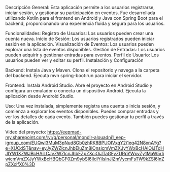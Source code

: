 Descripción General:
Esta aplicación permite a los usuarios registrarse, iniciar sesión, y gestionar su participación en eventos. Fue desarrollada utilizando Kotlin para el frontend en Android y Java con Spring Boot para el backend, proporcionando una experiencia fluida y segura para los usuarios.

Funcionalidades:
Registro de Usuarios: Los usuarios pueden crear una cuenta nueva.
Inicio de Sesión: Los usuarios registrados pueden iniciar sesión en la aplicación.
Visualización de Eventos: Los usuarios pueden explorar una lista de eventos disponibles.
Gestión de Entradas: Los usuarios pueden adquirir y gestionar entradas para eventos.
Perfil de Usuario: Los usuarios pueden ver y editar su perfil.
Instalación y Configuración

Backend:
Instala Java y Maven.
Clona el repositorio y navega a la carpeta del backend.
Ejecuta mvn spring-boot:run para iniciar el servidor.

Frontend:
Instala Android Studio.
Abre el proyecto en Android Studio y configura un emulador o conecta un dispositivo Android.
Ejecuta la aplicación desde Android Studio.

Uso:
Una vez instalada, simplemente registra una cuenta o inicia sesión, y comienza a explorar los eventos disponibles. Puedes comprar entradas y ver los detalles de cada evento. También puedes gestionar tu perfil a través de la aplicación.

Video del proyecto:
https://eepmad-my.sharepoint.com/:v:/g/personal/mondir-alouadni1_eep-igroup_com/EUQwI3MuM3pNud8Gb0zhRK8BPUOIVxqY2i1eq42N8xnAYg?e=XUCdST&nav=eyJyZWZlcnJhbEluZm8iOnsicmVmZXJyYWxBcHAiOiJTdHJlYW1XZWJBcHAiLCJyZWZlcnJhbFZpZXciOiJTaGFyZURpYWxvZy1MaW5rIiwicmVmZXJyYWxBcHBQbGF0Zm9ybSI6IldlYiIsInJlZmVycmFsTW9kZSI6InZpZXcifX0%3D
